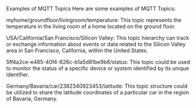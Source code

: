 Examples of MQTT Topics
Here are some examples of MQTT Topics:

myhome/groundfloor/livingroom/temperature: This topic represents the temperature in the living room of a home located on the ground floor.

USA/California/San Francisco/Silicon Valley: This topic hierarchy can track or exchange information about events or data related to the Silicon Valley area in San Francisco, California, within the United States.

5ff4a2ce-e485-40f4-826c-b1a5d81be9b6/status: This topic could be used to monitor the status of a specific device or system identified by its unique identifier.

Germany/Bavaria/car/2382340923453/latitude: This topic structure could be utilized to share the latitude coordinates of a particular car in the region of Bavaria, Germany.
